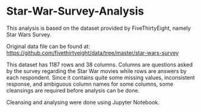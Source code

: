 # Star-War-Survey-Analysis

This analysis is based on the dataset provided by FiveThirtyEight, namely Star Wars Survey. 

Original data file can be found at: 
https://github.com/fivethirtyeight/data/tree/master/star-wars-survey

This dataset has 1187 rows and 38 columns. Columns are questions asked by the survey regarding the Star War movies while rows are answers by each respondent. Since it contains quite some missing values, inconsistent response, and ambiguous column names for some columns, some cleansings are required before analysis can be done. 

Cleansing and analysing were done using Jupyter Notebook. 


